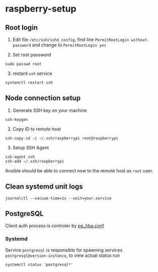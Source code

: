 # raspberry-setup

## Root login
1) Edit file `/etc/ssh/sshd_config`, find line
`PermitRootLogin without-password` and change to `PermitRootLogin yes`

2) Set root password
```shell
sudo passwd root
```

3) restard `ssh` service
```shell
systenctl restart ssh
```

## Node connection setup

1) Generate SSH key on your machine
```shell
ssh-keygen
```

2) Copy ID to remote host
```shell
ssh-copy-id -i ~/.ssh/raspberrypi root@raspberrypi
```

3) Setup SSH Agent
```shell
ssh-agent zsh
ssh-add ~/.ssh/raspberrypi
```

Ansible should be able to connect now to the remote host as `root` user.

## Clean systemd unit logs
```shell
journalctl --vacuum-time=1s --unit=your.service
```

## PostgreSQL

Client auth process is controler by [pg_hba.conf](https://www.postgresql.org/docs/current/auth-pg-hba-conf.html)

### Systemd

Service `postgresql` is responsible for spawning services `postgresql@version-instance`, to view actual status run
```shell
systemctl status 'postgresql*'
```